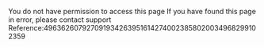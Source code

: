 You do not have permission to access this page If you have found this page in error, please contact support Reference:4963626079270919342639516142740023858020034968299102359